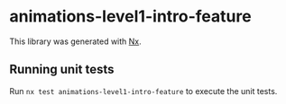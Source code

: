 # animations-level1-intro-feature

This library was generated with [Nx](https://nx.dev).

## Running unit tests

Run `nx test animations-level1-intro-feature` to execute the unit tests.

